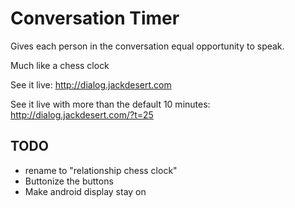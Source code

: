 Conversation Timer
==================

Gives each person in the conversation equal opportunity to speak.

Much like a chess clock

See it live:
http://dialog.jackdesert.com

See it live with more than the default 10 minutes:
http://dialog.jackdesert.com/?t=25


TODO
----

* rename to "relationship chess clock"
* Buttonize the buttons
* Make android display stay on


